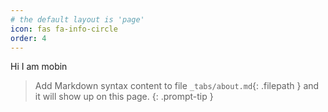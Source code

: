 ```yaml
---
# the default layout is 'page'
icon: fas fa-info-circle
order: 4
---
```


Hi I am mobin

> Add Markdown syntax content to file `_tabs/about.md`{: .filepath } and it will show up on this page.
{: .prompt-tip }
